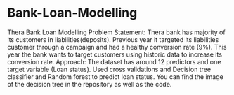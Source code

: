 # Bank-Loan-Modelling
Thera Bank Loan Modelling
Problem Statement: Thera bank has majority of its customers in liabilities(deposits). Previous year it targeted its liabilities customer through a campaign and had a healthy conversion rate (9%). This year the bank wants to target customers using historic data to increase its conversion rate.
Approach: The dataset has around 12 predictors and one target variable (Loan status). Used cross validations and Decision tree classifier and Random forest to predict loan status.
You can find the image of the decision tree in the repository as well as the code.
